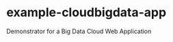 example-cloudbigdata-app
========================

Demonstrator for a Big Data Cloud Web Application
